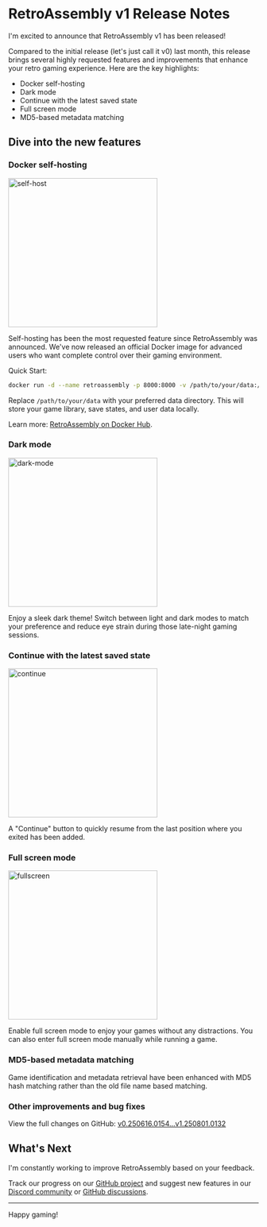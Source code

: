 # RetroAssembly v1 Release Notes

I'm excited to announce that RetroAssembly v1 has been released!

Compared to the initial release (let's just call it v0) last month, this release brings several highly requested features and improvements that enhance your retro gaming experience. Here are the key highlights:

+ Docker self-hosting
+ Dark mode
+ Continue with the latest saved state
+ Full screen mode
+ MD5-based metadata matching

## Dive into the new features

### Docker self-hosting
<img width="auto" height="300" alt="self-host" src="https://github.com/user-attachments/assets/0c745a9e-f06d-4eea-a222-3922d71692ed" />

Self-hosting has been the most requested feature since RetroAssembly was announced. We've now released an official Docker image for advanced users who want complete control over their gaming environment.

Quick Start:
```sh
docker run -d --name retroassembly -p 8000:8000 -v /path/to/your/data:/app/data arianrhodsandlot/retroassembly
```
Replace `/path/to/your/data` with your preferred data directory. This will store your game library, save states, and user data locally.

Learn more: [RetroAssembly on Docker Hub](https://hub.docker.com/r/arianrhodsandlot/retroassembly).

### Dark mode
<img width="auto" height="300" alt="dark-mode" src="https://github.com/user-attachments/assets/7b353aec-6a80-465b-a4f5-a1a7219e3d59" />

Enjoy a sleek dark theme! Switch between light and dark modes to match your preference and reduce eye strain during those late-night gaming sessions.

### Continue with the latest saved state
<img width="auto" height="300" alt="continue" src="https://github.com/user-attachments/assets/0020a8cf-1d05-4ccf-afca-41384a31c078" />

A "Continue" button to quickly resume from the last position where you exited has been added.

### Full screen mode
<img width="auto" height="300" alt="fullscreen" src="https://github.com/user-attachments/assets/938c7141-a9c8-47b5-a86f-0819eec8ba2d" />

Enable full screen mode to enjoy your games without any distractions. You can also enter full screen mode manually while running a game.

### MD5-based metadata matching
Game identification and metadata retrieval have been enhanced with MD5 hash matching rather than the old file name based matching.

### Other improvements and bug fixes
View the full changes on GitHub: [v0.250616.0154...v1.250801.0132](https://github.com/arianrhodsandlot/retroassembly/compare/v0.250616.0154...v1.250801.0132)

## What's Next

I'm constantly working to improve RetroAssembly based on your feedback.

Track our progress on our [GitHub project](https://github.com/users/arianrhodsandlot/projects/3) and suggest new features in our [Discord community](https://discord.gg/gwaKRAYG6t) or [GitHub discussions](https://github.com/arianrhodsandlot/retroassembly/discussions).

---

Happy gaming!
